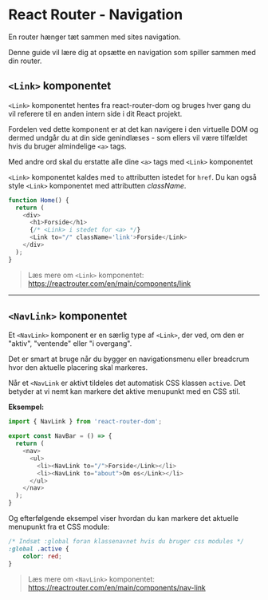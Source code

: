 # React Router - Navigation 
En router hænger tæt sammen med sites navigation.

Denne guide vil lære dig at opsætte en navigation som spiller sammen med din router.

## `<Link>` komponentet

`<Link>` komponentet hentes fra react-router-dom og bruges hver gang du vil referere til en anden intern side i dit React projekt.

Fordelen ved dette komponent er at det kan navigere i den virtuelle DOM og dermed undgår du at din side genindlæses - som ellers vil være tilfældet hvis du bruger almindelige `<a>` tags.

Med andre ord skal du erstatte alle dine `<a>` tags med `<Link>` komponentet

`<Link>` komponentet kaldes med `to` attributten istedet for `href`. Du kan også style `<Link>` komponentet med attributten *className*.

```js
function Home() {
  return (
    <div>
      <h1>Forside</h1>
      {/* <Link> i stedet for <a> */}
      <Link to="/" className='link'>Forside</Link>
    </div>
  );
}
```
> Læs mere om `<Link>` komponentet: https://reactrouter.com/en/main/components/link
___
## `<NavLink>` komponentet

Et `<NavLink>` komponent er en særlig 
type af `<Link>`, der ved, om den er "aktiv", "ventende" eller "i overgang". 

Det er smart at bruge når du bygger en navigationsmenu eller breadcrum hvor den aktuelle placering skal markeres.

Når et `<NavLink` er aktivt tildeles det automatisk CSS klassen `active`. Det betyder at vi nemt kan markere det aktive menupunkt med en CSS stil.

**Eksempel:**
```js
import { NavLink } from 'react-router-dom';

export const NavBar = () => {
  return (
    <nav>
      <ul>
        <li><NavLink to="/">Forside</Link></li>
        <li><NavLink to="about">Om os</Link></li>
      </ul>
    </nav>
  );
}
```
Og efterfølgende eksempel viser hvordan du kan markere det aktuelle menupunkt fra et CSS module:
```css
/* Indsæt :global foran klassenavnet hvis du bruger css modules */
:global .active {
	color: red;
}
```
> Læs mere om `<NavLink>` komponentet: https://reactrouter.com/en/main/components/nav-link
